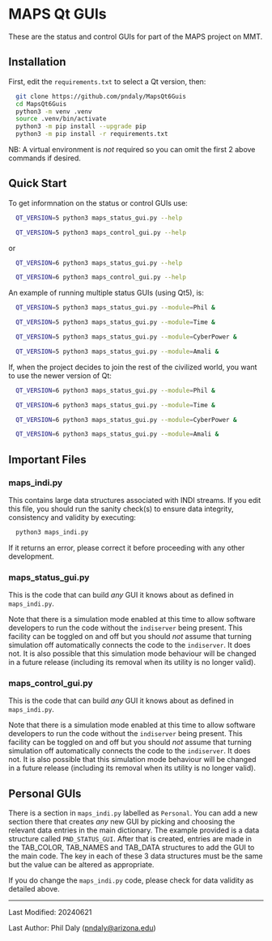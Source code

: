 # MAPS Qt GUIs

These are the status and control GUIs for part of the MAPS project on MMT.

## Installation

First, edit the `requirements.txt` to select a Qt version, then:

```bash
  git clone https://github.com/pndaly/MapsQt6Guis
  cd MapsQt6Guis
  python3 -m venv .venv
  source .venv/bin/activate
  python3 -m pip install --upgrade pip
  python3 -m pip install -r requirements.txt
```

NB: A virtual environment is *not* required so you can omit the first 2 above commands if desired.


## Quick Start

To get informnation on the status or control GUIs use:

```bash
  QT_VERSION=5 python3 maps_status_gui.py --help

  QT_VERSION=5 python3 maps_control_gui.py --help
```

or

```bash
  QT_VERSION=6 python3 maps_status_gui.py --help

  QT_VERSION=6 python3 maps_control_gui.py --help
```

An example of running multiple status GUIs (using Qt5), is:

```bash
  QT_VERSION=5 python3 maps_status_gui.py --module=Phil &

  QT_VERSION=5 python3 maps_status_gui.py --module=Time &

  QT_VERSION=5 python3 maps_status_gui.py --module=CyberPower &

  QT_VERSION=5 python3 maps_status_gui.py --module=Amali &
```

If, when the project decides to join the rest of the civilized world, you want to use the newer version of Qt:


```bash
  QT_VERSION=6 python3 maps_status_gui.py --module=Phil &

  QT_VERSION=6 python3 maps_status_gui.py --module=Time &

  QT_VERSION=6 python3 maps_status_gui.py --module=CyberPower &

  QT_VERSION=6 python3 maps_status_gui.py --module=Amali &
```


## Important Files

### maps_indi.py

This contains large data structures associated with INDI streams. If you edit this file, you should run the
sanity check(s) to ensure data integrity, consistency and validity by executing:

```bash
  python3 maps_indi.py
```

If it returns an error, please correct it before proceeding with any other development.

### maps_status_gui.py

This is the code that can build *any* GUI it knows about as defined in `maps_indi.py`.

Note that there is a simulation mode enabled at this time to allow software developers to 
run the code without the `indiserver` being present. This facility can be toggled on and off
but you should *not* assume that turning simulation off automatically connects the code to the
`indiserver`. It does not. It is also possible that this simulation mode behaviour will be changed
in a future release (including its removal when its utility is no longer valid).

### maps_control_gui.py

This is the code that can build *any* GUI it knows about as defined in `maps_indi.py`.

Note that there is a simulation mode enabled at this time to allow software developers to 
run the code without the `indiserver` being present. This facility can be toggled on and off
but you should *not* assume that turning simulation off automatically connects the code to the
`indiserver`. It does not. It is also possible that this simulation mode behaviour will be changed
in a future release (including its removal when its utility is no longer valid).



## Personal GUIs

There is a section in `maps_indi.py` labelled as `Personal`. You can add a new section there that
creates *any* new GUI by picking and choosing the relevant data entries in the main dictionary. The example
provided is a data structure called `PND_STATUS_GUI`. After that is created, entries are made in the
TAB\_COLOR, TAB\_NAMES and TAB\_DATA structures to add the GUI to the main code. 
The key in each of these 3 data structures must be the same but the value can be altered as appropriate.

If you do change the `maps_indi.py` code, please check for data validity as detailed above.

-------------------------------------------------------------------------------

Last Modified: 20240621

Last Author:   Phil Daly (pndaly@arizona.edu)

